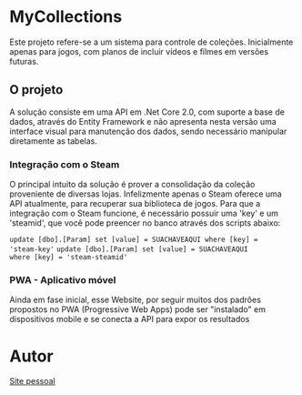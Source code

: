 # MyCollections

Este projeto refere-se a um sistema para controle de coleções. Inicialmente apenas para jogos, com planos de incluir vídeos e filmes em versões futuras.

## O projeto

A solução consiste em uma API em .Net Core 2.0, com suporte a base de dados, através do Entity Framework e não apresenta nesta versão uma interface visual para manutenção dos dados, sendo necessário manipular diretamente as tabelas.

### Integração com o Steam

O principal intuito da solução é prover a consolidação da coleção proveniente de diversas lojas. Infelizmente apenas o Steam oferece uma API atualmente, para recuperar sua biblioteca de jogos. Para que a integração com o Steam funcione, é necessário possuir uma 'key' e um 'steamid', que você pode preencer no banco através dos scripts abaixo:

<code>update [dbo].[Param] set [value] = SUACHAVEAQUI where [key] = 'steam-key'</code>
<code>update [dbo].[Param] set [value] = SUACHAVEAQUI where [key] = 'steam-steamid'</code>

### PWA - Aplicativo móvel

Ainda em fase inicial, esse Website, por seguir muitos dos padrões propostos no PWA (Progressive Web Apps) pode ser "instalado" em dispositivos mobile e se conecta a API para expor os resultados

# Autor

[Site pessoal](http://paulorobertoelias.com.br)
